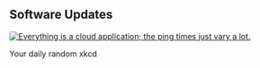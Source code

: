 ## Software Updates
[![Everything is a cloud application; the ping times just vary a lot.](https://imgs.xkcd.com/comics/software_updates.png)](https://xkcd.com/2224/ "Everything is a cloud application; the ping times just vary a lot.")

Your daily random xkcd
